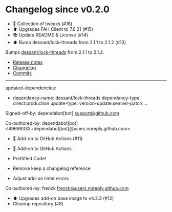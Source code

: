# Changelog since v0.2.0
- 🚜 Collection of tweaks (#16) 
- ⬆️ Upgrades FAH Client to 7.6.21 (#15) 
- 📚 Update README & License (#14) 
- ⬆️ Bump dessant/lock-threads from 2.1.1 to 2.1.2 (#13)

Bumps [dessant/lock-threads](https://github.com/dessant/lock-threads) from 2.1.1 to 2.1.2.
- [Release notes](https://github.com/dessant/lock-threads/releases)
- [Changelog](https://github.com/dessant/lock-threads/blob/master/CHANGELOG.md)
- [Commits](https://github.com/dessant/lock-threads/compare/v2.1.1...v2.1.2)

---
updated-dependencies:
- dependency-name: dessant/lock-threads
  dependency-type: direct:production
  update-type: version-update:semver-patch
...

Signed-off-by: dependabot[bot] <support@github.com>

Co-authored-by: dependabot[bot] <49699333+dependabot[bot]@users.noreply.github.com> 
- 🚀 Add-on to GitHub Actions (#11)

* 🚀 Add-on to GitHub Actions

* Prettified Code!

* Remove keep a changelog reference

* Adjust add-on linter errors

Co-authored-by: frenck <frenck@users.noreply.github.com> 
- ⬆️ Upgrades add-on base image to v4.2.3 (#12) 
- Cleanup repository (#8) 
